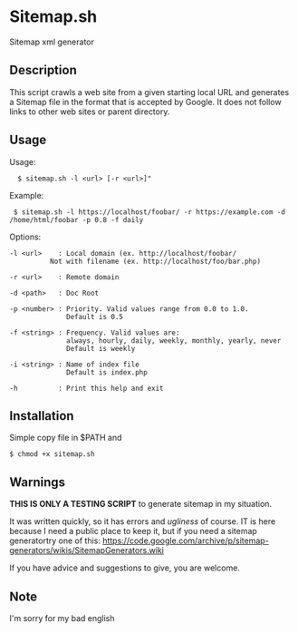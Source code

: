 # Sitemap.sh

Sitemap xml generator

## Description 

This script crawls a web site from a given starting local URL and generates a Sitemap file in the format that is accepted by Google.
It does not follow links to other web sites or parent directory. 

## Usage

  Usage:
  
      $ sitemap.sh -l <url> [-r <url>]"

  Example:
  
     $ sitemap.sh -l https://localhost/foobar/ -r https://example.com -d /home/html/foobar -p 0.8 -f daily 

  Options:
  
    -l <url>    : Local domain (ex. http://localhost/foobar/
              Not with filename (ex. http://localhost/foo/bar.php)

    -r <url>    : Remote domain

    -d <path>   : Doc Root

    -p <number> : Priority. Valid values range from 0.0 to 1.0.
                  Default is 0.5

    -f <string> : Frequency. Valid values are:
                  always, hourly, daily, weekly, monthly, yearly, never
                  Default is weekly

    -i <string> : Name of index file
                  Default is index.php
    
    -h          : Print this help and exit

## Installation

Simple copy file in $PATH and

    $ chmod +x sitemap.sh
    
## Warnings    
   
**THIS IS ONLY A TESTING SCRIPT** to generate sitemap in my situation.

It was written quickly, so it has errors and *ugliness* of course.
IT is here because I need a public place to keep it, but if you need a sitemap generatortry one of this:
https://code.google.com/archive/p/sitemap-generators/wikis/SitemapGenerators.wiki

If you have advice and suggestions to give, you are welcome.


## Note

I'm sorry for my bad english
